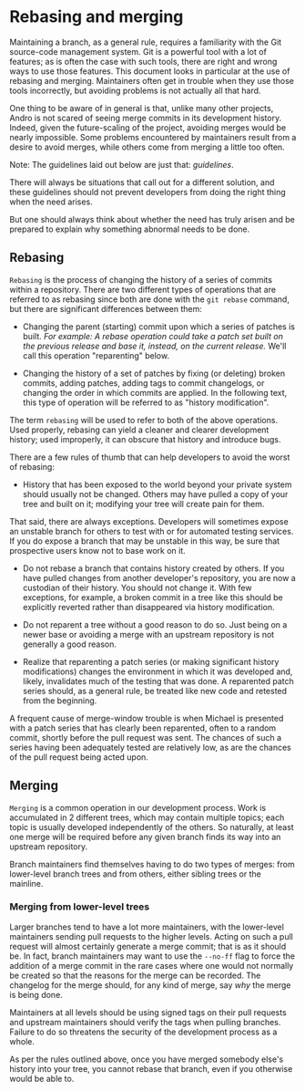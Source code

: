 <!-- SPDX-License-Identifier: MIT-only -->

# Rebasing and merging

Maintaining a branch, as a general rule, requires a familiarity
with the Git source-code management system.
Git is a powerful tool with a lot of features;
as is often the case with such tools, there are right and wrong ways to use those features.
This document looks in particular at the use of rebasing and merging.
Maintainers often get in trouble when they use those tools incorrectly,
but avoiding problems is not actually all that hard.

One thing to be aware of in general is that, unlike many other projects,
Andro is not scared of seeing merge commits in its development history.
Indeed, given the future-scaling of the project, avoiding merges would be nearly impossible.
Some problems encountered by maintainers result from a desire to avoid merges,
while others come from merging a little too often.

Note: The guidelines laid out below are just that: *guidelines*.

There will always be situations that call out for a different solution,
and these guidelines should not prevent developers
from doing the right thing when the need arises.

But one should always think about whether the need has truly arisen
and be prepared to explain why something abnormal needs to be done.

## Rebasing

``Rebasing`` is the process of changing the history of a series of commits within a repository.
There are two different types of operations that are referred to as rebasing
since both are done with the ``git rebase`` command,
but there are significant differences between them:

- Changing the parent (starting) commit upon which a series of patches is built.
  *For example: A rebase operation could take a patch set built on the previous release
  and base it, instead, on the current release.*
  We'll call this operation "reparenting" below.

- Changing the history of a set of patches by fixing (or deleting)
  broken commits, adding patches, adding tags to commit changelogs, or changing
  the order in which commits are applied.
  In the following text, this type of operation will be referred to as "history modification".

The term ``rebasing`` will be used to refer to both of the above operations.
Used properly, rebasing can yield a cleaner and clearer development history;
used improperly, it can obscure that history and introduce bugs.

There are a few rules of thumb that can help developers to avoid the worst of rebasing:

- History that has been exposed to the world beyond your private system should usually not be changed.
  Others may have pulled a copy of your tree and built on it;
  modifying your tree will create pain for them.

That said, there are always exceptions.
Developers will sometimes expose an unstable branch for others to test
with or for automated testing services.
If you do expose a branch that may be unstable in this way,
be sure that prospective users know not to base work on it.

- Do not rebase a branch that contains history created by others.
  If you have pulled changes from another developer's repository,
  you are now a custodian of their history. You should not change it.
  With few exceptions, for example, a broken commit in a tree like this
  should be explicitly reverted rather than disappeared via history modification.

- Do not reparent a tree without a good reason to do so.
  Just being on a newer base or avoiding a merge with an upstream repository
  is not generally a good reason.

- Realize that reparenting a patch series
  (or making significant history modifications) 
  changes the environment in which it was developed and, likely,
  invalidates much of the testing that was done.
  A reparented patch series should, as a general rule,
  be treated like new code and retested from the beginning.

A frequent cause of merge-window trouble is when Michael is presented with a patch series
that has clearly been reparented, often to a random commit, shortly before the pull request was sent.
The chances of such a series having been adequately tested are relatively low,
as are the chances of the pull request being acted upon.

## Merging

``Merging`` is a common operation in our development process.
Work is accumulated in 2 different trees, which may contain multiple topics;
each topic is usually developed independently of the others.
So naturally, at least one merge will be required before any given branch
finds its way into an upstream repository.

Branch maintainers find themselves having to do two types of merges:
from lower-level branch trees and from others, either sibling trees or the mainline.

### Merging from lower-level trees

Larger branches tend to have a lot more maintainers,
with the lower-level maintainers sending pull requests to the higher levels.
Acting on such a pull request will almost certainly generate a merge commit; that is as it should be.
In fact, branch maintainers may want to use the ``--no-ff`` flag to force the addition
of a merge commit in the rare cases where one would not normally be created
so that the reasons for the merge can be recorded.
The changelog for the merge should, for any kind of merge, say *why* the merge is being done.

Maintainers at all levels should be using signed tags on their pull requests
and upstream maintainers should verify the tags when pulling branches.
Failure to do so threatens the security of the development process as a whole.

As per the rules outlined above, once you have merged somebody else's history into your tree,
you cannot rebase that branch, even if you otherwise would be able to.